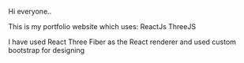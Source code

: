 Hi everyone..

This is my portfolio website which uses:
ReactJs
ThreeJS 

I have used React Three Fiber as the React renderer and used custom bootstrap for designing
